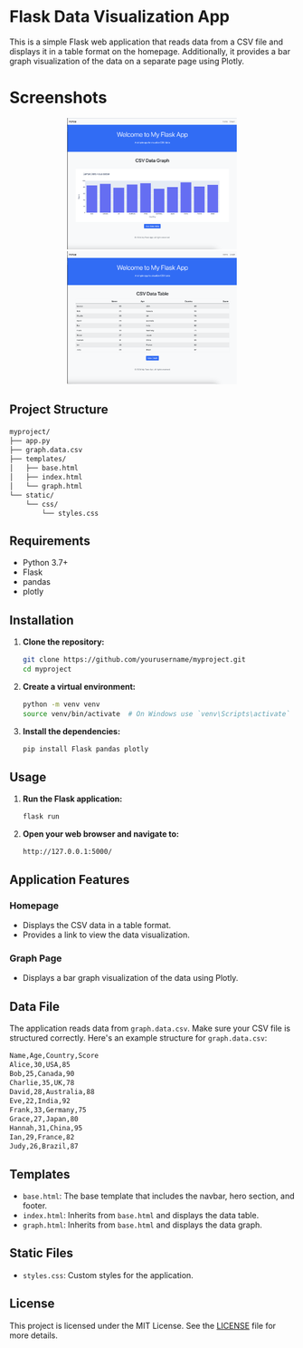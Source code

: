 

# Flask Data Visualization App

This is a simple Flask web application that reads data from a CSV file and displays it in a table format on the homepage. Additionally, it provides a bar graph visualization of the data on a separate page using Plotly.

# Screenshots
<div style="text-align: center;">
<img src="/screenshots/data_graph.png" alt="Graph" width="300"/>  <img src="/screenshots/data_table.png" alt="Table" width="300"/>
</div>




## Project Structure

```
myproject/
├── app.py
├── graph.data.csv
├── templates/
│   ├── base.html
│   ├── index.html
│   └── graph.html
└── static/
    └── css/
        └── styles.css
```

## Requirements

- Python 3.7+
- Flask
- pandas
- plotly

## Installation

1. **Clone the repository:**
    ```bash
    git clone https://github.com/yourusername/myproject.git
    cd myproject
    ```

2. **Create a virtual environment:**
    ```bash
    python -m venv venv
    source venv/bin/activate  # On Windows use `venv\Scripts\activate`
    ```

3. **Install the dependencies:**
    ```bash
    pip install Flask pandas plotly
    ```

## Usage

1. **Run the Flask application:**
    ```bash
    flask run
    ```

2. **Open your web browser and navigate to:**
    ```
    http://127.0.0.1:5000/
    ```

## Application Features

### Homepage

- Displays the CSV data in a table format.
- Provides a link to view the data visualization.

### Graph Page

- Displays a bar graph visualization of the data using Plotly.

## Data File

The application reads data from `graph.data.csv`. Make sure your CSV file is structured correctly. Here's an example structure for `graph.data.csv`:

```csv
Name,Age,Country,Score
Alice,30,USA,85
Bob,25,Canada,90
Charlie,35,UK,78
David,28,Australia,88
Eve,22,India,92
Frank,33,Germany,75
Grace,27,Japan,80
Hannah,31,China,95
Ian,29,France,82
Judy,26,Brazil,87
```

## Templates

- `base.html`: The base template that includes the navbar, hero section, and footer.
- `index.html`: Inherits from `base.html` and displays the data table.
- `graph.html`: Inherits from `base.html` and displays the data graph.

## Static Files

- `styles.css`: Custom styles for the application.

## License

This project is licensed under the MIT License. See the [LICENSE](LICENSE) file for more details.

